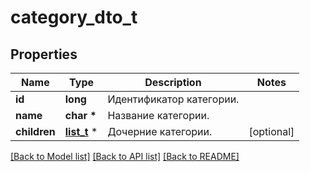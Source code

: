 # category_dto_t

## Properties
Name | Type | Description | Notes
------------ | ------------- | ------------- | -------------
**id** | **long** | Идентификатор категории. | 
**name** | **char \*** | Название категории. | 
**children** | [**list_t**](category_dto.md) \* | Дочерние категории. | [optional] 

[[Back to Model list]](../README.md#documentation-for-models) [[Back to API list]](../README.md#documentation-for-api-endpoints) [[Back to README]](../README.md)


